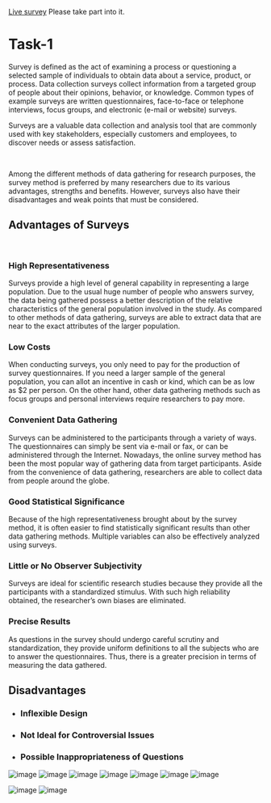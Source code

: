 [Live survey](https://data-collection-198e0.web.app/) Please take part into it.

# Task-1


Survey is defined as the act of examining a process or questioning a selected sample of individuals to obtain data about a service, product, or process. Data collection surveys collect information from a targeted group of people about their opinions, behavior, or knowledge. Common types of example surveys are written questionnaires, face-to-face or telephone interviews, focus groups, and electronic (e-mail or website) surveys.

Surveys are a valuable data collection and analysis tool that are commonly used with key stakeholders, especially customers and employees, to discover needs or assess satisfaction.

<br/>

Among the different methods of data gathering for research purposes, the survey method is preferred by many researchers due to its various advantages, strengths and benefits. However, surveys also have their disadvantages and weak points that must be considered.

## Advantages of Surveys
<br/>

### High Representativeness

Surveys provide a high level of general capability in representing a large population. Due to the usual huge number of people who answers survey, the data being gathered possess a better description of the relative characteristics of the general population involved in the study. As compared to other methods of data gathering, surveys are able to extract data that are near to the exact attributes of the larger population.

### Low Costs

When conducting surveys, you only need to pay for the production of survey questionnaires. If you need a larger sample of the general population, you can allot an incentive in cash or kind, which can be as low as $2 per person. On the other hand, other data gathering methods such as focus groups and personal interviews require researchers to pay more.

### Convenient Data Gathering

Surveys can be administered to the participants through a variety of ways. The questionnaires can simply be sent via e-mail or fax, or can be administered through the Internet. Nowadays, the online survey method has been the most popular way of gathering data from target participants. Aside from the convenience of data gathering, researchers are able to collect data from people around the globe.

### Good Statistical Significance

Because of the high representativeness brought about by the survey method, it is often easier to find statistically significant results than other data gathering methods. Multiple variables can also be effectively analyzed using surveys.

### Little or No Observer Subjectivity

Surveys are ideal for scientific research studies because they provide all the participants with a standardized stimulus. With such high reliability obtained, the researcher’s own biases are eliminated.

### Precise Results

As questions in the survey should undergo careful scrutiny and standardization, they provide uniform definitions to all the subjects who are to answer the questionnaires. Thus, there is a greater precision in terms of measuring the data gathered.

## Disadvantages

- ### Inflexible Design
- ### Not Ideal for Controversial Issues
- ### Possible Inappropriateness of Questions




![image](https://user-images.githubusercontent.com/63330165/163196366-bd607c43-a848-46a3-8ea9-bc6962e71e58.png)
![image](https://user-images.githubusercontent.com/63330165/163196423-b0409a8e-0b10-43c8-86ab-3da1ce4e4b6c.png)
![image](https://user-images.githubusercontent.com/63330165/163196449-38d8cd82-e18d-426b-aaa0-bbdb696348dc.png)
![image](https://user-images.githubusercontent.com/63330165/163196502-22fe69c5-2f90-4adc-b3e4-ef04040d014b.png)
![image](https://user-images.githubusercontent.com/63330165/163196833-f41f0bc5-55f4-4f95-ba55-78198b8a136c.png)
![image](https://user-images.githubusercontent.com/63330165/163196861-1c8c3ef8-18f4-42ec-9040-f6e067d4222a.png)
![image](https://user-images.githubusercontent.com/63330165/163196980-a39394a0-2962-468d-9a50-b571db372acc.png)


![image](https://user-images.githubusercontent.com/63330165/162800075-79c5d690-392f-44c8-8a1d-a717064dd56b.png)
![image](https://user-images.githubusercontent.com/63330165/162800093-ca1ff61c-8d37-4562-8b46-71662741a989.png)



